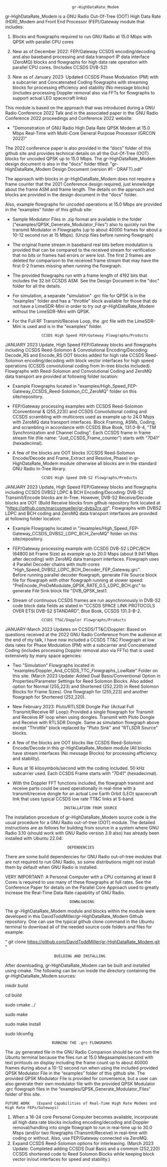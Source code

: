                                   gr-HighDataRate_Modem

gr-HighDataRate_Modem is a GNU Radio Out-Of-Tree (OOT) High Data Rate (HDR)_Modem and Front End Processor (FEP)/Gateway module that includes:
 
  1) Blocks and flowgraphs required to run GNU Radio at 15.0 Mbps with QPSK with parallel CPU cores

  2) New as of December 2022: FEP/Gateway CCSDS encoding/decoding and also baseband processing and data transport IP data interface (ZeroMQ) blocks and flowgraphs for high data rate operation with parallel CPU cores. (Includes CCSDS DVB-S2)
  
  3) New as of January 2023: Updated CCSDS Phase Modulation (PM) with a subcarrier and Concatenated Coding flowgraphs with streaming blocks for processing efficiency and stability (No message blocks) (includes processing Doppler removal also via FFTs for flowgraphs to support actual LEO spacecraft links)
  

  
This module is based on the approach that was introduced during a GNU Radio Conference 2022 Talk and in the associated paper in the GNU Radio Conference 2022 proceedings and Conference 2022 website:

   - "Demonstration of GNU Radio High Data Rate QPSK Modem at 15.0 Mbps Real-Time with Multi-Core General Purpose Processor (GRCON 2022)"

The 2022 conference paper is also provided in the “docs” folder of this github site and provides technical details on all the Out-Of-Tree (OOT) blocks for uncoded QPSK up to 15.0 Mbps. The gr-HighDataRate_Modem design document is also in the "docs" folder titled: "gr-HighDataRate_Modem Design Document (version #1 - DRAFT).odt"

The approach with blocks in gr-HighDataRate_Modem does not require a frame counter that the 2021 Conference design required, just knowledge about the frame ASM and frame length. The details on the approach and blocks are provided in the design document in the "docs" folder.

Also, example flowgraphs for uncoded operations at 15.0 Mbps are provided in the “examples” folder of this github site:

  - Sample Modulator Files in .zip format are available in the folder ("examples/QPSK_Generate_Modulator_Files") also to quickly run the transmit Modulator in Flowgraphs (up to about 40000 frames for about a 10-12 second run at 15 Mbps). (Unzip files before running flowgraph)

  - The original frame stream in baseband real bits before modulation is provided that can be compared to the received stream for verification that no bits or frames had errors or were lost. The first 2 frames are deleted for comparison to the received frame stream that may have the first 0-2 frames missing when running the flowgraph.

  - The provided flowgraphs run with a frame length of 4192 bits that includes the 32 bit CCSDS ASM.  See the Design Document in the "doc" folder for all the details.

  - For simulation, a separate "simulation" .grc file for QPSK is in the "examples" folder and has a "throttle" block available for those that do not have a LimeSDR-Mini in order to try out gr-HighDataRate_Modem without the LimeSDR-Mini with QPSK.

  - For the Full RF Transmit/Receive Loop, the .grc file with the LimeSDR-Mini is used and is in the "examples" folder.


                     CCSDS High Speed FEP/Gateway Flowgraphs/Products
   
JANUARY 2023 Update, High Speed FEP/Gateway blocks and flowgraphs including CCSDS Reed-Solomon & Convolutional Encoding/Decoding: Decode_RS and Encode_RS OOT blocks added for high rate CCSDS Reed-Solomon encoding/decoding with block vector interfaces for high speed operations (CCSDS convolutional coding from In-tree blocks included). Flowgraphs with Reed-Solomon and Convolutional Coding and ZeroMQ data transport are provided at following folder location:

  - Example Flowgraphs located in "examples/High_Speed_FEP-Gateway_CCSDS_Reed-Solomon_CC_ZeroMQ" folder on this site/repository. 

  - FEP/Gateway processing examples with CCSDS Reed-Solomon (Conventional & (255,223)) and CCSDS Convolutional coding and CCSDS scrambling with multicores used as example up to 24.0 Msps with ZeroMQ data transport interfaces. Block Framing, ASMs, Coding, and scrambling in accordance with CCSDS Blue Book, 131.0-B-4, "TM Synchronization and Channel Coding". Each CCSDS frame in frame stream file (file name: "Just_CCSDS_Frame_counter") starts with "7D41" (hexadecimal).
   
  - A few of the blocks are OOT blocks (CCSDS Reed-Solomon Encode/Decode and Frame_Extract and Resolve_Phase) in gr-HighDataRate_Modem module otherwise all blocks are in the standard GNU Radio In-Tree library. 


                     CCSDS High Speed DVB-S2 Flowgraphs/Products

JANUARY 2023 Update, High Speed FEP/Gateway blocks and flowgraphs including CCSDS DVBS2 LDPC & BCH Encoding/Decoding: DVB-S2 Transmit/Encode blocks are In-Tree. However, DVB-S2 Receive/Decode blocks are OOT (Build Receive blocks from github repository fork located at "https://github.com/marcusmueller/gr-dvbs2rx.git". Flowgraphs with DVBS2 LDPC and BCH coding and ZeroMQ data transport interfaces are provided at following folder location:

  - Example Flowgraphs located in "/examples/High_Speed_FEP-Gateway_CCSDS_DVBS2_LDPC_BCH_ZeroMQ" folder on this site/repository. 

  - FEP/Gateway processing example with CCSDS DVB-S2 LDPC/BCH (64800 bit Frame Size) as example up to 20.0 Msps (about 9.941 Mbps after decoding) with ZeroMQ data transport interfaces. Flowgraph uses 4 Parallel Decoder chains with multi-cores "High_Speed_DVBS2_LDPC_BCH_Decoder_FEP_Gateway.grc".  
Before running parallel decoder flowgraph, generate File Source block file for flowgraph with other flowgraph running at slower speed: "PreEncode_PreDeModulate_QPSK_RATE_0.5_LDPC_BCH.grc" to generate File Sink block file "DVB_QPSK_test1.

  - Stream of continuous CCSDS frames are run asynchronously in DVB-S2 code block data fields as stated in "CCSDS SPACE LINK PROTOCOLS OVER ETSI DVB-S2 STANDARD", Blue Book, CCSDS 131.3-B-2.  


                     CCSDS TT&C/Doppler Flowgraphs/Products

JANUARY-March 2023 Updates on CCSDS/TT&C/Doppler: Based on questions received at the 2022 GNU Radio Conference from the audience at the end of my talk, I have now included a CCSDS TT&C Flowgraph at low data rates for Phase Modulation (PM) with a subcarrier and Concatenated Coding (includes processing Doppler removal also via FFTs) that is used extensively by many space agencies:

  - Two "Simulation" Flowgraphs located in "examples/Doppler_And_CCSDS_TTC_Flowgraphs_LowRate" Folder on this site. (March 2023 Update: Added Dual Basis/Conventional Option in Properties/Parameter Settings for Reed Solomon Blocks. Also added option for Normal (255,223) and Shortened (252,220) in Reed Solomon Blocks for Frame Sizes). One flowgraph for (255,223) and another flowgraph for Shortened (252,220).

  - New February 2023: Pluto/RTLSDR Dongle Pair (Actual Full Transmit/Receive RF Loop): Provided a single flowgraph for Transmit and Receive RF loop when using dongles. Transmit with Pluto Dongle and Receive with RTLSDR Dongle. Same as simulation flowgraph above except "Throttle" block replaced by "Pluto Sink" and "RTLSDR Source" blocks.

  - A few of the blocks are OOT blocks like CCSDS Reed-Solomon Encode/Decode in this gr-HighDataRate_Modem module (All blocks have stream interfaces (No message Blocks) for processing efficiency and stability). 

  - Runs at 16 kilosymbols/second with the coding included. 50 kHz subcarrier used. Each CCSDS Frame starts with "7D41" (hexadecimal).

  - With the Doppler FFT functions included, the flowgraph transmit and receive parts could be used operationally in real-time with a transmit/receive dongle for an actual Low Earth Orbit (LEO) spacecraft link that uses typical CCSDS low rate TT&C links at S-band.

 
                               INSTALLATION FROM SOURCE

The installation procedure of gr-HighDataRate_Modem source code is the usual procedure for a GNU Radio out-of-tree (OOT) module. The detailed instructions are as follows for building from source in a system where GNU Radio 3.10 (should work with GNU Radio version 3.9 also) has already been installed with Ubuntu 22.04:


                                DEPENDENCIES

There are some build dependencies for GNU Radio out-of-tree modules that are not required to run GNU Radio, so some distributions might not install them by default when GNU Radio is installed.

VERY IMPORTANT:  A Personal Computer with a CPU containing at least 8 Cores is required to use many of these flowgraphs at full rates.  See the Conference Paper for details on the Parallel Core Approach used to greatly increase the Real-Time Data Rate capability of GNU Radio. 


                                 DOWNLOADING

The gr-HighDataRate_Modem module and blocks within the module were developed in this DavidToddMiller/gr-HighDataRate_Modem Github repository. One can use the typical github clone command in the Ubuntu terminal to download all of the needed source code folders and files for example:

“ git clone https://github.com/DavidToddMiller/gr-HighDataRate_Modem.git ”

                          BUILDING AND INSTALLING

After downloading, gr-HighDataRate_Modem can be built and installed using cmake. The following can be run inside the directory containing the gr-HighDataRate_Modem sources:

mkdir build

cd build

sudo cmake ../

sudo make

sudo make install

sudo ldconfig

                         RUNNING THE .grc FLOWGRAPHS

The .py generated file in the GNU Radio Companion should be run from the Ubuntu terminal because the files run at 15.0 Megasamples/second with text printouts on display including the frame count up to about 40000 frames during about a 10-12 second run when using the included provided QPSK Modulator File in the “examples” folder of this github site. The provided QPSK Modulator File is provided for convenience, but a user can also generate their own modulator file with the provided QPSK Modulator .grc flowgraph files in the “examples/QPSK_Generate_Modulator_Files” folder of this site.

    FUTURE WORK   (Expand Capabilities of Real-Time High Rate Modems and High Rate FEPs/Gateways)

1. When a 16-24 core Personal Computer becomes available, incorporate all high data rate blocks including encoding/decoding and Doppler removal/handling into single flowgraph to run in real-time up to 30.0 Msps (and/or two flowgraphs (Transmit/Receive) in real-time with coding or without. Also, use FEP/Gateway connected via ZeroMQ. 
2. Expand CCSDS Reed-Solomon options for interleaving. (March 2023 Update: Completed adding CCSDS Dual Basis and a common (252,220) CCSDS shortened code to Reed Solomon Blocks while keeping block vector in/out interfaces for speed and stability.) 



                                              
